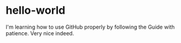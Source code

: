 # hello-world

I'm learning how to use GitHub properly by following the Guide with patience.
Very nice indeed.
